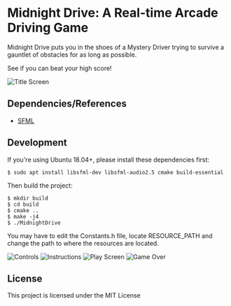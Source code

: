 # Midnight Drive: A Real-time Arcade Driving Game

Midnight Drive puts you in the shoes of a Mystery Driver trying to survive a gauntlet of obstacles for as long as possible.

See if you can beat your high score!

![Title Screen](https://i.imgur.com/5roMR8j.png)

## Dependencies/References

* [SFML](https://www.sfml-dev.org/)

## Development

If you're using Ubuntu 18.04+, please install these dependencies first:

    $ sudo apt install libsfml-dev libsfml-audio2.5 cmake build-essential
    
Then build the project:

    $ mkdir build
    $ cd build
    $ cmake ..
    $ make -j4
    $ ./MidnightDrive

You may have to edit the Constants.h file, locate RESOURCE_PATH and change the path to where the resources are located.

![Controls](https://i.imgur.com/RaykCt8.png)
![Instructions](https://i.imgur.com/NZMEKwi.png) 
![Play Screen](https://i.imgur.com/EuMNUoW.png) 
![Game Over](https://i.imgur.com/bpDY2v5.png) 

## License 

This project is licensed under the MIT License 
